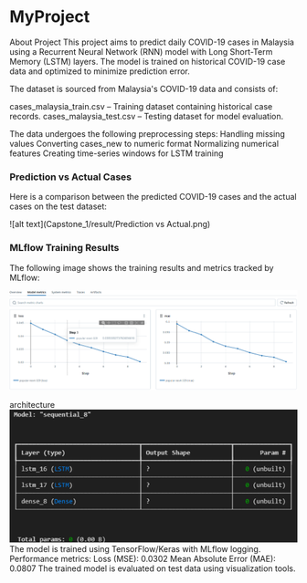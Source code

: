 # MyProject
About Project
This project aims to predict daily COVID-19 cases in Malaysia using a Recurrent Neural Network (RNN) model with Long Short-Term Memory (LSTM) layers. The model is trained on historical COVID-19 case data and optimized to minimize prediction error.

The dataset is sourced from Malaysia's COVID-19 data and consists of:

cases_malaysia_train.csv – Training dataset containing historical case records.
cases_malaysia_test.csv – Testing dataset for model evaluation.

The data undergoes the following preprocessing steps:
Handling missing values
Converting cases_new to numeric format
Normalizing numerical features
Creating time-series windows for LSTM training

### Prediction vs Actual Cases

Here is a comparison between the predicted COVID-19 cases and the actual cases on the test dataset:

![alt text](Capstone_1/result/Prediction vs Actual.png)

### MLflow Training Results

The following image shows the training results and metrics tracked by MLflow:

![MLflow Results](Capstone_1/result/MLflowresult.png)

architecture
![alt text](image.png)
The model is trained using TensorFlow/Keras with MLflow logging.
Performance metrics:
Loss (MSE): 0.0302
Mean Absolute Error (MAE): 0.0807
The trained model is evaluated on test data using visualization tools.